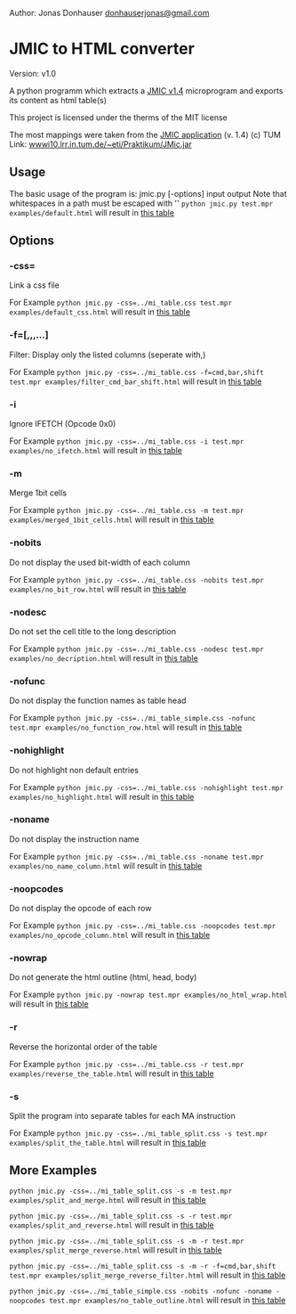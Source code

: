 Author: Jonas Donhauser
donhauserjonas@gmail.com

# JMIC to HTML converter

Version: v1.0

A python programm which extracts a [JMIC v1.4](http://wwwi10.lrr.in.tum.de/~eti/Praktikum/JMic.jar) microprogram and exports its content as html table(s)

This project is licensed under the therms of the MIT license

The most mappings were taken from the [JMIC application](http://wwwi10.lrr.in.tum.de/~eti/Praktikum/JMic.jar) (v. 1.4) (c) TUM
Link: [wwwi10.lrr.in.tum.de/~eti/Praktikum/JMic.jar](http://wwwi10.lrr.in.tum.de/~eti/Praktikum/JMic.jar)

## Usage

The basic usage of the program is: jmic.py [-options] input output
Note that whitespaces in a path must be escaped with '\'
`python jmic.py test.mpr examples/default.html`
will result in [this table](examples/default.html)

## Options

### -css=<stylesheet>

Link a css file

For Example
`python jmic.py -css=../mi_table.css test.mpr examples/default_css.html`
will result in [this table](examples/default_css.html)

### -f=<col1>[,<col2>,<col3>,...]

Filter: Display only the listed columns (seperate with,)

For Example
`python jmic.py -css=../mi_table.css -f=cmd,bar,shift test.mpr examples/filter_cmd_bar_shift.html`
will result in [this table](examples/filter_cmd_bar_shift.html)

### -i

Ignore IFETCH (Opcode 0x0)

For Example
`python jmic.py -css=../mi_table.css -i test.mpr examples/no_ifetch.html`
will result in [this table](examples/no_ifetch.html)

### -m

Merge 1bit cells

For Example
`python jmic.py -css=../mi_table.css -m test.mpr examples/merged_1bit_cells.html`
will result in [this table](examples/merged_1bit_cells.html)

### -nobits

Do not display the used bit-width of each column

For Example
`python jmic.py -css=../mi_table.css -nobits test.mpr examples/no_bit_row.html`
will result in [this table](examples/no_bit_row.html)

### -nodesc

Do not set the cell title to the long description

For Example
`python jmic.py -css=../mi_table.css -nodesc test.mpr examples/no_decription.html`
will result in [this table](examples/no_decription.html)

### -nofunc

Do not display the function names as table head

For Example
`python jmic.py -css=../mi_table_simple.css -nofunc test.mpr examples/no_function_row.html`
will result in [this table](examples/no_function_row.html)

### -nohighlight

Do not highlight non default entries

For Example
`python jmic.py -css=../mi_table.css -nohighlight test.mpr examples/no_highlight.html`
will result in [this table](examples/no_highlight.html)

### -noname

Do not display the instruction name

For Example
`python jmic.py -css=../mi_table.css -noname test.mpr examples/no_name_column.html`
will result in [this table](examples/no_name_column.html)

### -noopcodes

Do not display the opcode of each row

For Example
`python jmic.py -css=../mi_table.css -noopcodes test.mpr examples/no_opcode_column.html`
will result in [this table](examples/no_opcode_column.html)

### -nowrap

Do not generate the html outline (html, head, body)

For Example
`python jmic.py -nowrap test.mpr examples/no_html_wrap.html`
will result in [this table](examples/no_html_wrap.html)

### -r

Reverse the horizontal order of the table

For Example
`python jmic.py -css=../mi_table.css -r test.mpr examples/reverse_the_table.html`
will result in [this table](examples/reverse_the_table.html)

### -s

Split the program into separate tables for each MA instruction

For Example
`python jmic.py -css=../mi_table_split.css -s test.mpr examples/split_the_table.html`
will result in [this table](examples/split_the_table.html)

## More Examples

`python jmic.py -css=../mi_table_split.css -s -m test.mpr examples/split_and_merge.html`
will result in [this table](examples/split_and_merge.html)

`python jmic.py -css=../mi_table_split.css -s -r test.mpr examples/split_and_reverse.html`
will result in [this table](examples/split_and_reverse.html)

`python jmic.py -css=../mi_table_split.css -s -m -r test.mpr examples/split_merge_reverse.html`
will result in [this table](examples/split_merge_reverse.html)

`python jmic.py -css=../mi_table_split.css -s -m -r -f=cmd,bar,shift test.mpr examples/split_merge_reverse_filter.html`
will result in [this table](examples/split_merge_reverse_filter.html)

`python jmic.py -css=../mi_table_simple.css -nobits -nofunc -noname -noopcodes test.mpr examples/no_table_outline.html`
will result in [this table](examples/no_table_outline.html)
